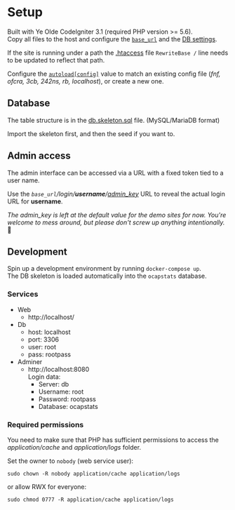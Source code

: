 # Setup
Built with Ye Olde CodeIgniter 3.1 (required PHP version >= 5.6).  
Copy all files to the host and configure the [`base_url`](application/config/config.php#L26) and the [DB settings](application/config/database.php#L76).  

If the site is running under a path the [.htaccess](.htaccess#L9) file `RewriteBase /` line needs to be updated to reflect that path.  

Configure the [`autoload[config]`](application/config/autoload.php#L106) value to match an existing config file (_fnf, ofcra, 3cb, 242ns, rb, localhost_), or create a new one.  


## Database
The table structure is in the [db.skeleton.sql](.sql/db.skeleton.sql) file. (MySQL/MariaDB format)  

Import the skeleton first, and then the seed if you want to.


## Admin access
The admin interface can be accessed via a URL with a fixed token tied to a user name.  

Use the _`base_url`/login/**username**/[admin_key](application/config/localhost.php#L4)_ URL to reveal the actual login URL for **username**.  

_The admin_key is left at the default value for the demo sites for now. You're welcome to mess around, but please don't screw up anything intentionally._ 🥺


## Development
Spin up a development environment by running `docker-compose up`.  
The DB skeleton is loaded automatically into the `ocapstats` database.  


### Services
 * Web 
    * http://localhost/
 * Db
    * host: localhost
    * port: 3306
    * user: root
    * pass: rootpass
 * Adminer
    * http://localhost:8080  
    Login data:  
        * Server: db
        * Username: root
        * Password: rootpass
        * Database: ocapstats


### Required permissions
You need to make sure that PHP has sufficient permissions to access the _application/cache_ and  _application/logs_ folder.  

Set the owner to `nobody` (web service user):  
```
sudo chown -R nobody application/cache application/logs
```
or allow RWX for everyone:  
```
sudo chmod 0777 -R application/cache application/logs
```
